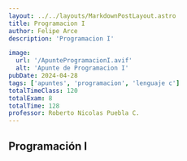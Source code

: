 ```yaml
---
layout: ../../layouts/MarkdownPostLayout.astro
title: Programacion I
author: Felipe Arce
description: 'Programacion I'

image:
  url: '/ApunteProgramacionI.avif'
  alt: 'Apunte de Programacion I'
pubDate: 2024-04-28
tags: ['apuntes', 'programacion', 'lenguaje c']
totalTimeClass: 120
totalExam: 8
totalTime: 128
professor: Roberto Nicolas Puebla C.
---
```


## Programación I
